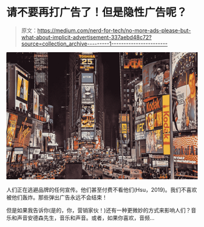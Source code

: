 # 请不要再打广告了！但是隐性广告呢？

> 原文：<https://medium.com/nerd-for-tech/no-more-ads-please-but-what-about-implicit-advertisement-337aebd48c72?source=collection_archive---------1----------------------->

![](img/eefd9d4392e84c285e4c1874644a7489.png)

人们正在逃避品牌的任何宣传。他们甚至付费不看他们(Hsu，2019)。我们不喜欢被他们轰炸。那些弹出广告永远不会结束！

但是如果我告诉你(是的，你，营销家伙！)还有一种更微妙的方式来影响人们？音乐和声音安德森先生，音乐和声音。或者，如果你喜欢，音频…